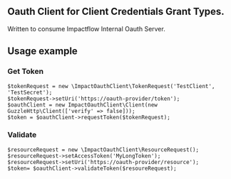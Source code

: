 ## Oauth Client for Client Credentials Grant Types.  
Written to consume Impactflow Internal Oauth Server.

## Usage example

### Get Token
```
$tokenRequest = new \ImpactOauthClient\TokenRequest('TestClient', 'TestSecret');
$tokenRequest->setUri('https://oauth-provider/token');
$oauthClient = new ImpactOauthClient\Client(new GuzzleHttp\Client(['verify' => false]));
$token = $oauthClient->requestToken($tokenRequest);
```
### Validate
```
$resourceRequest = new \ImpactOauthClient\ResourceRequest();
$resourceRequest->setAccessToken('MyLongToken');
$resourceRequest->setUri('https://oauth-provider/resource');
$token= $oauthClient->validateToken($resoureRequest);
```
